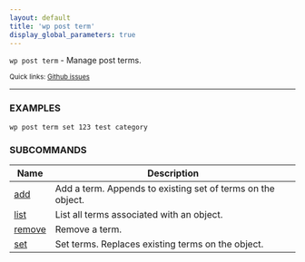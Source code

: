 ```yaml
---
layout: default
title: 'wp post term'
display_global_parameters: true
---
```


`wp post term` - Manage post terms.

<small>Quick links: <a href="https://github.com/wp-cli/wp-cli/issues?q=is%3Aopen+label%3Acommand%3Apost-term+sort%3Aupdated-desc">Github issues</a></small>

<hr />

### EXAMPLES

    wp post term set 123 test category





### SUBCOMMANDS

<table>
	<thead>
	<tr>
		<th>Name</th>
		<th>Description</th>
	</tr>
	</thead>
	<tbody>
		<tr>
			<td><a href="/commands/post/term/add/">add</a></td>
			<td>Add a term. Appends to existing set of terms on the object.</td>
		</tr>
		<tr>
			<td><a href="/commands/post/term/list/">list</a></td>
			<td>List all terms associated with an object.</td>
		</tr>
		<tr>
			<td><a href="/commands/post/term/remove/">remove</a></td>
			<td>Remove a term.</td>
		</tr>
		<tr>
			<td><a href="/commands/post/term/set/">set</a></td>
			<td>Set terms. Replaces existing terms on the object.</td>
		</tr>
	</tbody>
</table>
